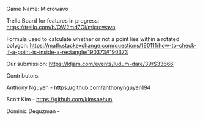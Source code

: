 Game Name: Microwavo

Trello Board for features in progress: https://trello.com/b/OW2md7Oi/microwavo

Formula used to calculate whether or not a point lies within a rotated polygon: https://math.stackexchange.com/questions/190111/how-to-check-if-a-point-is-inside-a-rectangle/190373#190373


Our submission:
https://ldjam.com/events/ludum-dare/39/$33666


Contributors:

Anthony Nguyen - https://github.com/anthonynguyen194

Scott Kim - https://github.com/kimsaehun

Dominic Deguzman - <TBA>
